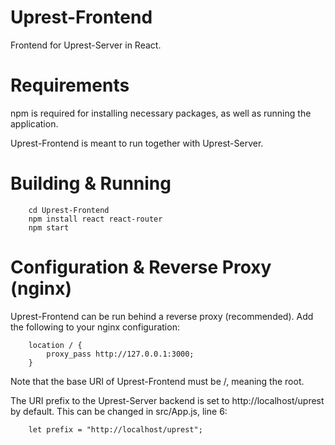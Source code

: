 # Uprest-Frontend

Frontend for Uprest-Server in React.

# Requirements

npm is required for installing necessary packages, as well as running the application.

Uprest-Frontend is meant to run together with Uprest-Server.

# Building & Running

		cd Uprest-Frontend
		npm install react react-router
		npm start

# Configuration & Reverse Proxy (nginx)

Uprest-Frontend can be run behind a reverse proxy (recommended). Add the following to your nginx
configuration:

		location / {
			proxy_pass http://127.0.0.1:3000;
		}

Note that the base URI of Uprest-Frontend must be /, meaning the root.

The URI prefix to the Uprest-Server backend is set to http://localhost/uprest by default. This can
be changed in src/App.js, line 6:

		let prefix = "http://localhost/uprest";
